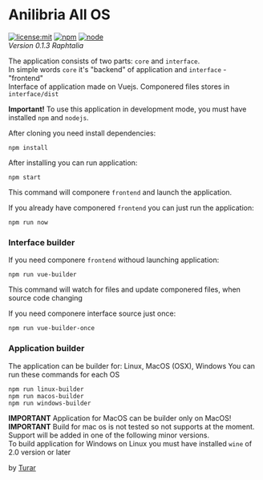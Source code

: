 # Anilibria All OS

[![license:mit](https://img.shields.io/badge/license-mit-blue.svg)](https://opensource.org/licenses/MIT)
[![npm](https://img.shields.io/npm/v/npm.svg)](https://www.npmjs.com/)
[![node](https://img.shields.io/node/v/electron.svg)](https://nodejs.org/)  
*Version 0.1.3 Raphtalia*

The application consists of two parts: `core` and `interface`.  
In simple words `core` it's "backend" of application and `interface` - "frontend"  
Interface of application made on Vuejs. Componered files stores in `interface/dist`

__Important!__ To use this application in development mode, you must have installed `npm` and `nodejs`.  

After cloning you need install dependencies:
```shell
npm install
```

After installing you can run application:
```shell
npm start
```
This command will componere `frontend` and launch the application.


If you already have componered `frontend` you can just run the application:
```shell
npm run now
```

### Interface builder

If you need componere `frontend` withoud launching application:
```shell
npm run vue-builder
```
This command will watch for files and update componered files, when source code changing

If you need componere interface source just once:
```shell
npm run vue-builder-once
```

### Application builder
The application can be builder for: Linux, MacOS (OSX), Windows
You can run these commands for each OS
```shell
npm run linux-builder
npm run macos-builder
npm run windows-builder
```
__IMPORTANT__ Application for MacOS can be builder only on MacOS!  
__IMPORTANT__ Build for mac os is not tested so not supports at the moment.
Support will be added in one of the following minor versions.  
To build application for Windows on Linux you must have installed `wine` of 2.0 version or later

by [Turar](https://vk.com/turarabu)